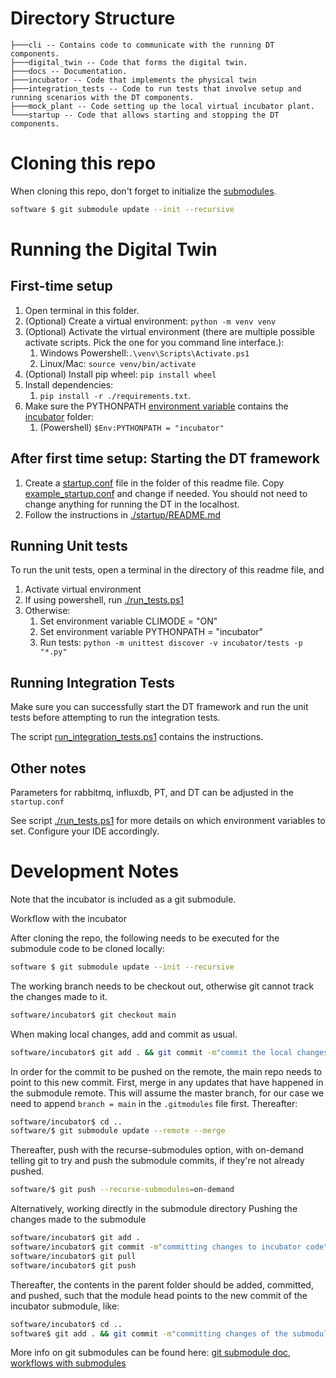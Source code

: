 # Directory Structure

```
├───cli -- Contains code to communicate with the running DT components.
├───digital_twin -- Code that forms the digital twin.
├───docs -- Documentation.
├───incubator -- Code that implements the physical twin
├───integration_tests -- Code to run tests that involve setup and running scenarios with the DT components.
├───mock_plant -- Code setting up the local virtual incubator plant.
└───startup -- Code that allows starting and stopping the DT components.
```

# Cloning this repo

When cloning this repo, don't forget to initialize the [submodules](https://git-scm.com/book/en/v2/Git-Tools-Submodules).
```bash
software $ git submodule update --init --recursive
```

# Running the Digital Twin

## First-time setup
1. Open terminal in this folder.
2. (Optional) Create a virtual environment: `python -m venv venv`
3. (Optional) Activate the virtual environment (there are multiple possible activate scripts. Pick the one for you command line interface.): 
   1. Windows Powershell:`.\venv\Scripts\Activate.ps1` 
   2. Linux/Mac: `source venv/bin/activate`
4. (Optional) Install pip wheel: `pip install wheel`
5. Install dependencies:
   1. `pip install -r ./requirements.txt`.
6. Make sure the PYTHONPATH [environment variable](https://www3.ntu.edu.sg/home/ehchua/programming/howto/Environment_Variables.html) contains the [incubator](./incubator/) folder: 
   1. (Powershell) `$Env:PYTHONPATH = "incubator"`

## After first time setup: Starting the DT framework

1. Create a [startup.conf](./startup.conf) file in the folder of this readme file. Copy [example_startup.conf](./example_startup.conf) and change if needed. You should not need to change anything for running the DT in the localhost.
2. Follow the instructions in [./startup/README.md](./startup/README.md)

## Running Unit tests

To run the unit tests, open a terminal in the directory of this readme file, and
1. Activate virtual environment
2. If using powershell, run [./run_tests.ps1](./run_tests.ps1)
3. Otherwise:
   1. Set environment variable CLIMODE = "ON"
   2. Set environment variable PYTHONPATH = "incubator"
   3. Run tests: `python -m unittest discover -v incubator/tests -p "*.py"`

## Running Integration Tests

Make sure you can successfully start the DT framework and run the unit tests before attempting to run the integration tests.

The script [run_integration_tests.ps1](./run_integration_tests.ps1) contains the instructions.

## Other notes

Parameters for rabbitmq, influxdb, PT, and DT can be adjusted in the ```startup.conf```

See script [./run_tests.ps1](./run_tests.ps1) for more details on which environment variables to set.
Configure your IDE accordingly.


# Development Notes

Note that the incubator is included as a git submodule. 

Workflow with the incubator

After cloning the repo, the following needs to be executed for the submodule code to be cloned locally:
```bash
software $ git submodule update --init --recursive
```

The working branch needs to be checkout out, otherwise git cannot track the changes made to it. 
```bash
software/incubator$ git checkout main
```

When making local changes, add and commit as usual.
```bash
software/incubator$ git add . && git commit -m"commit the local changes made to the incubator"
```

In order for the commit to be pushed on the remote, the main repo needs to point to this new commit.
First, merge in any updates that have happened in the submodule remote. This will assume the master branch, for our case we need to append ```branch = main``` in the ```.gitmodules``` file first. Thereafter:
```bash
software/incubator$ cd ..
software/$ git submodule update --remote --merge
```

Thereafter, push with the recurse-submodules option, with on-demand telling git to try and push the submodule commits, if they're not already pushed.
```bash
software/$ git push --recurse-submodules=on-demand
```

Alternatively, working directly in the submodule directory
Pushing the changes made to the submodule

```bash
software/incubator$ git add . 
software/incubator$ git commit -m"committing changes to incubator code" 
software/incubator$ git pull
software/incubator$ git push
```

Thereafter, the contents in the parent folder should be added, committed, and pushed, such that the module head points to the new commit of the incubator submodule, like:

```bash
software/incubator$ cd ..
software$ git add . && git commit -m"committing changes of the submodule in " && git push
```

More info on git submodules can be found here: [git submodule doc](https://git-scm.com/book/en/v2/Git-Tools-Submodules), [workflows with submodules](https://www.atlassian.com/git/tutorials/git-submodule)

